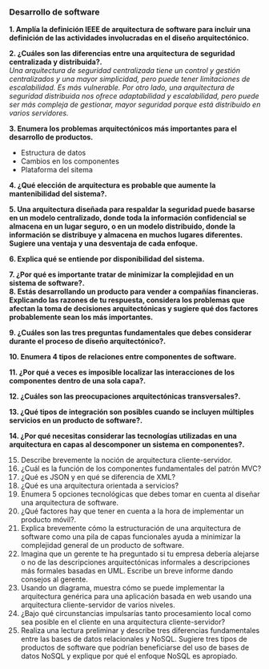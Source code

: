### Desarrollo de software

**1. Amplía la definición IEEE de arquitectura de software para incluir una definición de las actividades involucradas en el diseño arquitectónico.** 

**2. ¿Cuáles son las diferencias entre una arquitectura de seguridad centralizada y distribuida?.** <br>
*Una arquitectura de seguridad centralizada tiene un control y gestión centralizados y una mayor simplicidad, pero puede tener limitaciones de escalabilidad. Es más vulnerable.
Por otro lado, una arquitectura de seguridad distribuida nos ofrece adaptabilidad y escalabilidad, pero puede ser más compleja de gestionar, mayor seguridad porque está distribuido en varios servidores.*

**3. Enumera  los problemas arquitectónicos más importantes para el desarrollo de productos.** <br>
* Estructura de datos
* Cambios en los componentes
* Plataforma del sitema

**4. ¿Qué elección de arquitectura es probable que aumente la mantenibilidad del sistema?.**

**5. Una arquitectura diseñada para respaldar la seguridad puede basarse en un modelo centralizado, donde toda la información confidencial se almacena en un lugar seguro, o en un modelo distribuido, 
donde la información se distribuye y almacena en muchos lugares diferentes. Sugiere una ventaja y una desventaja de cada enfoque.** <br>

**6. Explica qué se entiende por disponibilidad del sistema.**

**7. ¿Por qué es importante tratar de minimizar la complejidad en un sistema de software?.** <br>
**8. Estás desarrollando un producto para vender a compañías financieras. Explicando las razones de tu respuesta, considera los problemas que afectan la toma de decisiones arquitectónicas y sugiere qué dos factores probablemente sean los más importantes.** <br> 

**9. ¿Cuáles son las tres preguntas fundamentales que debes considerar durante el proceso de diseño arquitectónico?.** <br> 

**10. Enumera 4 tipos de relaciones entre componentes de software.** <br> 

**11. ¿Por qué a veces es imposible localizar las interacciones de los componentes dentro de una sola capa?.** <br> 

**12. ¿Cuáles son las preocupaciones arquitectónicas transversales?.** <br> 

**13. ¿Qué tipos de integración son posibles cuando se incluyen múltiples servicios en un producto de software?.** <br>

**14. ¿Por qué necesitas considerar las tecnologías utilizadas en una arquitectura en capas al descomponer un sistema en componentes?.** <br> 

15. Describe brevemente la noción de arquitectura cliente-servidor.  
16. ¿Cuál es la función de los componentes fundamentales del patrón MVC?
17.  ¿Qué es JSON y en qué se diferencia de XML? 
18. ¿Qué es una arquitectura orientada a servicios?
19. Enumera 5 opciones tecnológicas que debes tomar en cuenta al diseñar una arquitectura de software. 
20. ¿Qué factores hay que tener en cuenta a la hora de implementar un producto móvil?.
21. Explica brevemente cómo la estructuración de una arquitectura de software como una pila de capas funcionales ayuda a minimizar la complejidad general de un producto de software. 
22. Imagina que un gerente te ha preguntado si tu empresa debería alejarse o no de las descripciones arquitectónicas informales a descripciones más formales basadas en UML. Escribe un breve informe dando consejos al gerente. 
23. Usando un diagrama, muestra cómo se puede implementar la arquitectura genérica para una aplicación basada en web usando una arquitectura cliente-servidor de varios niveles. 
24. ¿Bajo qué circunstancias impulsarías tanto procesamiento local como sea posible en el cliente en una arquitectura cliente-servidor? 
25. Realiza una lectura preliminar y describe tres diferencias fundamentales entre las bases de datos relacionales y NoSQL. 
Sugiere tres tipos de productos de software que podrían beneficiarse del uso de bases de datos NoSQL y explique por qué el enfoque NoSQL es apropiado.
